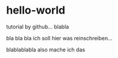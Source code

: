 # hello-world
tutorial by github... blabla

bla bla bla
ich soll hier was reinschreiben...

blablablabla
also mache ich das
